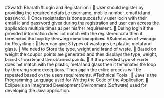 #Swatch Bharath
#Login and Registartion :
	User should register by providing the required details i,e username, mobile number, email id and password.
	Once registration is done succesfully user login with their email id and password given during the registration and user can access the application multiple times as per his/her requirement.
	During login if the provided information does not match with the registered data then it terminates the loop by throwing some exceptions.
#Submission of wastage for Recycling :
	User can give 3 types of wastages i,e plastic, metal and glass.
	We need to Store the type, weight and brand of waste.
	Based on weight the coupon points are generated and then displays the type, weight, brand of waste and the obtained points.
	If the provided type of waste does not match with the plastic, metal and glass then it terminates the loop by throwing some exceptions.
Then again the entire process will be repeated based on the users requirements.
#Technical Tools :
	Java is the Programming Language used for Writing the Code of the Application.
	Eclipse is an Integrated Development Environment (Software) used for developing the Java application.

